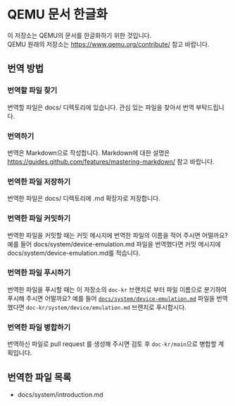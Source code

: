 # QEMU 문서 한글화

이 저장소는 QEMU의 문서를 한글화하기 위한 것입니다.<br>
QEMU 원래의 저장소는 https://www.qemu.org/contribute/ 참고 바랍니다.

## 번역 방법

### 번역할 파일 찾기

번역할 파일은 docs/ 디렉토리에 있습니다. 관심 있는 파일을 찾아서 번역 부탁드립니다.

### 번역하기

번역은 Markdown으로 작성합니다. Markdown에 대한 설명은 https://guides.github.com/features/mastering-markdown/ 참고 바랍니다.

### 번역한 파일 저장하기

번역한 파일은 docs/ 디렉토리에 .md 확장자로 저장합니다.

### 번역한 파일 커밋하기

번역한 파일을 커밋할 때는 커밋 메시지에 번역한 파일의 이름을 적어 주시면 어떨까요? 예를 들어 docs/system/device-emulation.md 파일을 번역했다면 커밋 메시지에 docs/system/device-emulation.md를 적습니다.

### 번역한 파일 푸시하기

번역한 파일을 푸시할 때는 이 저장소의 `doc-kr` 브랜치로 부터 파일 이름으로 분기하여 푸시해 주시면 어떨까요? 예를 들어 [`docs/system/device-emulation.md`](docs/system/device-emulation.md) 파일을 번역했다면 `doc-kr/system/device/emulation.md` 브랜치로 푸시합시다. 

### 번역한 파일 병합하기

번역하신 파일로 pull request 를 생성해 주시면 검토 후 `doc-kr/main`으로 병합할 계획입니다.

## 번역한 파일 목록

* docs/system/introduction.md
